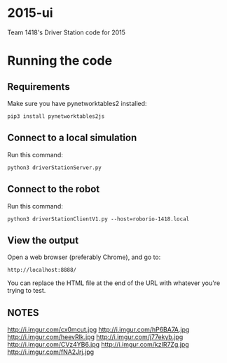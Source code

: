 2015-ui
=======

Team 1418's Driver Station code for 2015

Running the code
================

Requirements
------------

Make sure you have pynetworktables2 installed:

	pip3 install pynetworktables2js
	
Connect to a local simulation
-----------------------------

Run this command:

	python3 driverStationServer.py
	
Connect to the robot
--------------------

Run this command:

	python3 driverStationClientV1.py --host=roborio-1418.local
	
	
View the output
---------------

Open a web browser (preferably Chrome), and go to:

	http://localhost:8888/
	
You can replace the HTML file at the end of the URL with whatever you're
trying to test.


NOTES
-----

http://i.imgur.com/cx0mcut.jpg
http://i.imgur.com/hP6BA7A.jpg
http://i.imgur.com/heevRlk.jpg
http://i.imgur.com/j77ekyb.jpg
http://i.imgur.com/CVz4YB6.jpg
http://i.imgur.com/kzIR7Zg.jpg
http://i.imgur.com/fNA2Jrj.jpg